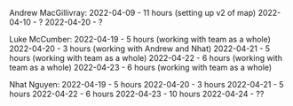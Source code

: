 
Andrew MacGillivray: 
2022-04-09 - 11 hours (setting up v2 of map)
2022-04-10 - ?
2022-04-20 - ?

Luke McCumber:
2022-04-19 - 5 hours (working with team as a whole)
2022-04-20 - 3 hours (working with Andrew and Nhat)
2022-04-21 - 5 hours (working with team as a whole)
2022-04-22 - 6 hours (working with team as a whole)
2022-04-23 - 6 hours (working with team as a whole)

Nhat Nguyen:
2022-04-19 - 5 hours
2022-04-20 - 3 hours
2022-04-21 - 5 hours 
2022-04-22 - 6 hours
2022-04-23 - 10 hours
2022-04-24 - ??
